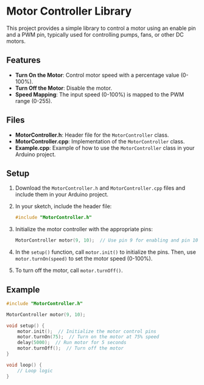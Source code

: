 # Motor Controller Library

This project provides a simple library to control a motor using an enable pin and a PWM pin, typically used for controlling pumps, fans, or other DC motors.

## Features

- **Turn On the Motor**: Control motor speed with a percentage value (0-100%).
- **Turn Off the Motor**: Disable the motor.
- **Speed Mapping**: The input speed (0-100%) is mapped to the PWM range (0-255).

## Files

- **MotorController.h**: Header file for the `MotorController` class.
- **MotorController.cpp**: Implementation of the `MotorController` class.
- **Example.cpp**: Example of how to use the `MotorController` class in your Arduino project.

## Setup

1. Download the `MotorController.h` and `MotorController.cpp` files and include them in your Arduino project.
2. In your sketch, include the header file:
    ```cpp
    #include "MotorController.h"
    ```

3. Initialize the motor controller with the appropriate pins:
    ```cpp
    MotorController motor(9, 10);  // Use pin 9 for enabling and pin 10 for PWM control
    ```

4. In the `setup()` function, call `motor.init()` to initialize the pins. Then, use `motor.turnOn(speed)` to set the motor speed (0-100%).

5. To turn off the motor, call `motor.turnOff()`.

## Example

```cpp
#include "MotorController.h"

MotorController motor(9, 10);

void setup() {
    motor.init();  // Initialize the motor control pins
    motor.turnOn(75);  // Turn on the motor at 75% speed
    delay(5000);  // Run motor for 5 seconds
    motor.turnOff();  // Turn off the motor
}

void loop() {
    // Loop logic
}
